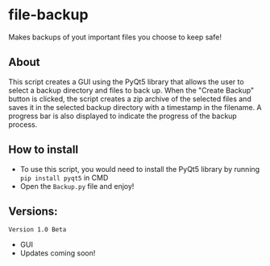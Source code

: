 # file-backup
Makes backups of yout important files you choose to keep safe!

## About
This script creates a GUI using the PyQt5 library that allows the user to select a backup directory and files to back up. When the "Create Backup" button is clicked, the script creates a zip archive of the selected files and saves it in the selected backup directory with a timestamp in the filename. A progress bar is also displayed to indicate the progress of the backup process.

## How to install
- To use this script, you would need to install the PyQt5 library by running `pip install pyqt5` in CMD
- Open the `Backup.py` file and enjoy!

## Versions:

`Version 1.0 Beta`
- GUI
- Updates coming soon!
